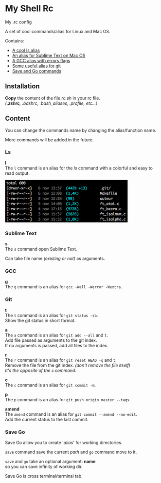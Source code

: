 # My Shell Rc

My .rc config

A set of cool commands/alias for Linux and Mac OS.

Contains:
* [A cool ls alias](#ls)
* [An alias for Sublime Text on Mac OS](#sublime-text)
* [A GCC alias with errors flags](#gcc)
* [Some useful alias for git](#git)
* [Save and Go commands](#save-go)

## Installation

**Copy** the content of the file _rc.sh_ in your rc file.<br />
_(**.zshrc**, .bashrc, .bash\_aliases, .profile, etc...)_

## Content

You can change the commands name by changing the alias/function name.

More commands will be added in the future.

### Ls

**l**<br />
The `l` command is an alias for the _ls_ command with a colorful and easy to read output.

![ls](/captures/ls.png)

### Sublime Text

**s**<br />
The `s` command open Sublime Text.

Can take file name _(existing or not)_ as arguments.

### GCC

**g**<br />
The `g` command is an alias for `gcc -Wall -Werror -Wextra`.

### Git

**t**<br />
The `t` command is an alias for `git status -sb`.<br />
Show the git status in short format.

**a**<br />
The `a` command is an alias for `git add --all` and `t`.<br />
Add file passed as arguments to the git index.<br />
If no arguments is passed, add all files to the index.

**r**<br />
The `r` command is an alias for `git reset HEAD -q` and `t`.<br />
Remove the file from the git index. _(don't remove the file itself)_<br />
_It's the opposite of the `a` command._

**c**<br />
The `c` command is an alias for `git commit -m`.

**p**<br />
The `p` command is an alias for `git push origin master --tags`.

**amend**<br />
The `amend` command is an alias for `git commit --amend --no-edit`.<br />
Add the current status to the last commit.

### Save Go

Save Go allow you to create '_alias_' for working directories.

`save` command save the current _path_ and `go` command move to it.

`save` and `go` take an optional argument: **name**<br />
so you can save infinity of working dir.

Save Go is cross terminal/terminal tab.<br />
